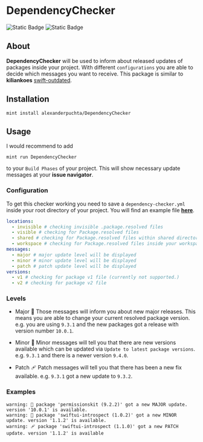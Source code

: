 # DependencyChecker

![Static Badge](https://img.shields.io/badge/Xcode-15.2.0-blue)
![Static Badge](https://img.shields.io/badge/swift-5.9.2-blue)

## About

**DependencyChecker** will be used to inform about released updates of packages inside your project. With different `configurations` you are able to decide which messages you want to receive. This package is similar to **kiliankoes** [swift-outdated](https://github.com/kiliankoe/swift-outdated).

## Installation

```
mint install alexanderpuchta/DependencyChecker
```

## Usage

I would recommend to add 

```
mint run DependencyChecker
```

to your `Build Phases` of your project. This will show necessary update messages at your **issue navigator**.

### Configuration

To get this checker working you need to save a `dependency-checker.yml` inside your root directory of your project. You will find an example file [**here**](https://github.com/alexanderpuchta/DependencyChecker/tree/main/example/dependency-checker.yml).

```yaml
locations:
  - invisible # checking invisible .package.resolved files
  - visible # checking for Package.resolved files
  - shared # checking for Package.resolved files within shared directory
  - workspace # checking for Package.resolved files inside your workspace directory (default location)
messages:
  - major # major update level will be displayed
  - minor # minor update level will be displayed
  - patch # patch update level will be displayed
versions:
  - v1 # checking for package v1 file (currently not supported.)
  - v2 # checking for package v2 file
```

### Levels

- Major 🚀
    Those messages will inform you about new major releases. This means you are able to change your current resolved package version. e.g. you are using `9.3.1` and the new packages got a release with version number `10.0.1`.

- Minor 🦺
    Minor messages will tell you that there are new versions available which can be updated via `Update to latest package versions`. e.g. `9.3.1` and there is a newer version `9.4.0`.

- Patch 🩹
    Patch messages will tell you that there has been a new fix available. e.g. `9.3.1` got a new update to `9.3.2`.

### Examples

```
warning: 🚀 package 'permissionskit (9.2.2)' got a new MAJOR update. version '10.0.1' is available.
warning: 🦺 package 'swiftui-introspect (1.0.2)' got a new MINOR update. version '1.1.2' is available.
warning: 🩹 package 'swiftui-introspect (1.1.0)' got a new PATCH update. version '1.1.2' is available
```